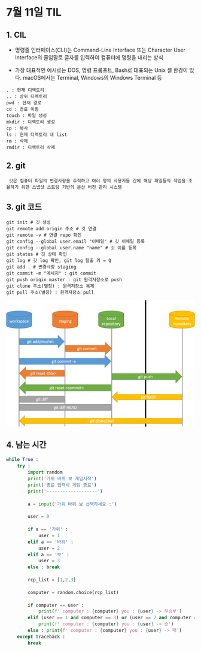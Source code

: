 # 7월 11일 TIL
## 1. CIL
- 명령줄 인터페이스(CLI)는 Command-Line Interface 또는 Character User Interface의 줄임말로 글자를 입력하여 컴퓨터에 명령을 내리는 방식
  
- 가장 대표적인 예시로는 DOS, 명령 프롬프트, Bash로 대표되는 Unix 셸 환경이 있다. macOS에서는 Terminal, Windows의 Windows Terminal 등

```
. : 현재 디렉토리
.. : 상위 디렉토리
pwd : 현재 경로
cd : 경로 이동
touch : 파일 생성
mkdir : 디렉토리 생성
cp : 복사
ls : 현재 디렉토리 내 list
rm : 삭제
rmdir : 디렉토리 삭제
```
## 2. git
     깃은 컴퓨터 파일의 변경사항을 추적하고 여러 명의 사용자들 간에 해당 파일들의 작업을 조율하기 위한 스냅샷 스트림 기반의 분산 버전 관리 시스템
    
## 3. git 코드

```linux
git init # 깃 생성
git remote add origin 주소 # 깃 연결
git remote -v # 연결 repo 확인
git config --global user.email "이메일" # 깃 이메일 등록
git config --global user.name "name" # 깃 이름 등록
git status # 깃 상태 확인
git log # 깃 log 확인, git log 탈출 키 = Q
git add . # 변경사항 staging
git commit -m "메세지" : git commit
git push origin master : git 원격저장소로 push
git clone 주소(별칭) : 원격저장소 복제
git pull 주소(별칭) : 원격저장소 pull
```
![git image](./images/image.png)

## 4. 남는 시간
```python
while True :
    try :
        import random
        print('가위 바위 보 게임시작')
        print('종료 입력시 게임 종료')
        print('-------------------')

        a = input('가위 바위 보 선택하세요 :')

        user = 0

        if a == '가위' :
            user = 1
        elif a == '바위' :
            user = 2
        elif a == '보' :
            user = 3
        else : break
        
        rcp_list = [1,2,3]

        computer = random.choice(rcp_list)

        if computer == user :
            print(f' computer : {computer} you : {user} -> 무승부')
        elif (user == 1 and computer == 3) or (user == 2 and computer == 1) or (user == 3 and computer == 2) :
            print(f' computer : {computer} you : {user} -> 승')
        else : print(f' computer : {computer} you : {user} -> 패')
    except Traceback :
        break